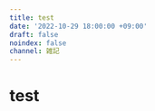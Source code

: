 ```yaml
---
title: test
date: '2022-10-29 18:00:00 +09:00'
draft: false
noindex: false
channel: 雑記
---
```

# test
